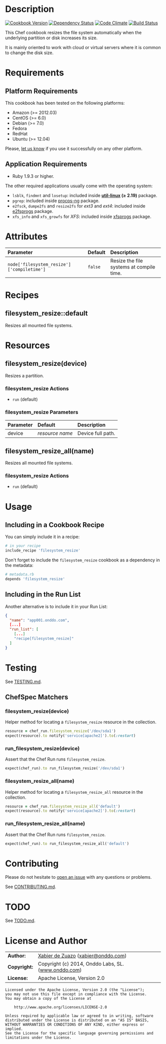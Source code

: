 Description
===========
[![Cookbook Version](https://img.shields.io/cookbook/v/filesystem_resize.svg?style=flat)](https://supermarket.chef.io/cookbooks/filesystem_resize)
[![Dependency Status](http://img.shields.io/gemnasium/onddo/filesystem_resize-cookbook.svg?style=flat)](https://gemnasium.com/onddo/filesystem_resize-cookbook)
[![Code Climate](http://img.shields.io/codeclimate/github/onddo/filesystem_resize-cookbook.svg?style=flat)](https://codeclimate.com/github/onddo/filesystem_resize-cookbook)
[![Build Status](http://img.shields.io/travis/onddo/filesystem_resize-cookbook.svg?style=flat)](https://travis-ci.org/onddo/filesystem_resize-cookbook)

This Chef cookbook resizes the file system automatically when the underlying partition or disk increases its size.

It is mainly oriented to work with cloud or virtual servers where it is common to change the disk size.

Requirements
============

## Platform Requirements

This cookbook has been tested on the following platforms:

* Amazon (>= 2012.03)
* CentOS (>= 6.0)
* Debian (>= 7.0)
* Fedora
* RedHat
* Ubuntu (>= 12.04)

Please, [let us know](https://github.com/onddo/filesystem_resize-cookbook/issues/new?title=I%20have%20used%20it%20successfully%20on%20...) if you use it successfully on any other platform.

## Application Requirements

* Ruby 1.9.3 or higher.

The other required applications usually come with the operating system:

* `lsblk`, `findmnt` and `losetup`: included inside **[util-linux](http://en.wikipedia.org/wiki/Util-linux) (&ge; 2.19)** package.
* `pgrep`: included inside [procps-ng](http://sourceforge.net/projects/procps-ng/) package.
* `e2fsck`, `dumpe2fs` and `resize2fs` for *ext3* and *ext4*: included inside [e2fsprogs](http://e2fsprogs.sourceforge.net/) package.
* `xfs_info` and `xfs_growfs` for *XFS*: included inside [xfsprogs](http://oss.sgi.com/projects/xfs/) package.

Attributes
==========

| Parameter                                  | Default | Description                              |
|:-------------------------------------------|:--------|:-----------------------------------------|
| `node['filesystem_resize']['compiletime']` | `false` | Resize the file systems at compile time.

Recipes
=======

## filesystem_resize::default

Resizes all mounted file systems.

Resources
=========

## filesystem_resize(device)

Resizes a partition.

### filesystem_resize Actions

* `run` (default)

### filesystem_resize Parameters

| Parameter | Default           | Description                              |
|:----------|:------------------|:-----------------------------------------|
| device    | *resource name*   | Device full path.

## filesystem_resize_all(name)

Resizes all mounted file systems.

### filesystem_resize Actions

* `run` (default)

Usage
=====

## Including in a Cookbook Recipe

You can simply include it in a recipe:

```ruby
# in your recipe
include_recipe 'filesystem_resize'
```

Don't forget to include the `filesystem_resize` cookbook as a dependency in the metadata:

```ruby
# metadata.rb
depends 'filesystem_resize'
```

## Including in the Run List

Another alternative is to include it in your Run List:

```json
{
  "name": "app001.onddo.com",
  [...]
  "run_list": [
    [...]
    "recipe[filesystem_resize]"
  ]
}
```

Testing
=======

See [TESTING.md](https://github.com/onddo/filesystem_resize-cookbook/blob/master/TESTING.md).

## ChefSpec Matchers

### filesystem_resize(device)

Helper method for locating a `filesystem_resize` resource in the collection.

```ruby
resource = chef_run.filesystem_resize('/dev/sda1')
expect(resource).to notify('service[apache2]').to(:restart)
```

### run_filesystem_resize(device)

Assert that the Chef Run runs `filesystem_resize`.

```ruby
expect(chef_run).to run_filesystem_resize('/dev/sda1')
```

### filesystem_resize_all(name)

Helper method for locating a `filesystem_resize_all` resource in the collection.

```ruby
resource = chef_run.filesystem_resize_all('default')
expect(resource).to notify('service[apache2]').to(:restart)
```

### run_filesystem_resize_all(name)

Assert that the Chef Run runs `filesystem_resize`.

```ruby
expect(chef_run).to run_filesystem_resize_all('default')
```

Contributing
============

Please do not hesitate to [open an issue](https://github.com/onddo/filesystem_resize-cookbook/issues/new) with any questions or problems.

See [CONTRIBUTING.md](https://github.com/onddo/filesystem_resize-cookbook/blob/master/CONTRIBUTING.md).

TODO
====

See [TODO.md](https://github.com/onddo/filesystem_resize-cookbook/blob/master/TODO.md).

License and Author
==================

|                      |                                          |
|:---------------------|:-----------------------------------------|
| **Author:**          | [Xabier de Zuazo](https://github.com/zuazo) (<xabier@onddo.com>)
| **Copyright:**       | Copyright (c) 2014, Onddo Labs, SL. (www.onddo.com)
| **License:**         | Apache License, Version 2.0

    Licensed under the Apache License, Version 2.0 (the "License");
    you may not use this file except in compliance with the License.
    You may obtain a copy of the License at
    
        http://www.apache.org/licenses/LICENSE-2.0
    
    Unless required by applicable law or agreed to in writing, software
    distributed under the License is distributed on an "AS IS" BASIS,
    WITHOUT WARRANTIES OR CONDITIONS OF ANY KIND, either express or implied.
    See the License for the specific language governing permissions and
    limitations under the License.

